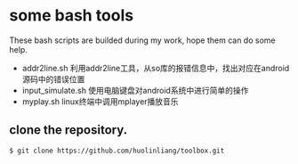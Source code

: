 # some bash tools

These bash scripts are builded during my work, hope them can do some help.

* addr2line.sh  利用addr2line工具，从so库的报错信息中，找出对应在android源码中的错误位置 
* input\_simulate.sh  使用电脑键盘对android系统中进行简单的操作 
* myplay.sh  linux终端中调用mplayer播放音乐 

## clone the repository.

    $ git clone https://github.com/huolinliang/toolbox.git

